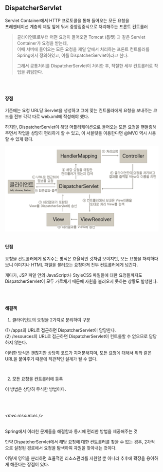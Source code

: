 ## DispatcherServlet
Servlet Container에서 HTTP 프로토콜을 통해 들어오는 모든 요청을  
프레젠테이션 계층의 제일 앞에 둬서 중앙집중식으로 처리해주는 프론트 컨트롤러

> 클라이언트로부터 어떤 요청이 들어오면 Tomcat (톰캣) 과 같은 Servlet Container가 요청을 받는데,  
> 이때 서버에 들어오는 모든 요청을 제일 앞에서 처리하는 프론트 컨트롤러를 Spring에서 정의하였고, 이를 DispatcherServlet이라고 한다.
>
> 그래서 공통처리를 DispatcherServlet이 처리한 후, 적절한 세부 컨트롤러로 작업을 위임한다.

<br />
<br />

#### 장점
기존에는 요청 URL당 Servlet을 생성하고 그에 맞는 컨트롤러에게 요청을 보내주는 코드를 전부 각각 따로 web.xml에 작성해야 했다.

하지만, DispatcherServlet이 해당 어플리케이션으로 들어오는 모든 요청을 핸들링해주면서 작업을 상당히 편리하게 할 수 있고, 이 서블릿을 이용한다면 @MVC 역시 사용할 수 있게 됐다.

<img src="../img/dispatcherservlet.jpeg" width="700">

<br />
<br />

#### 단점
요청을 컨트롤러에게 넘겨주는 방식은 효율적인 것처럼 보이지만, 모든 요청을 처리하다보니 이미지나 HTML 파일을 불러오는 요청마저 전부 컨트롤러에게 넘긴다.

게다가, JSP 파일 안의 JavaScript나 StyleCSS 파일들에 대한 요청들까지도 DispatcherServlet이 모두 가로채기 때문에 자원을 불러오지 못하는 상황도 발생한다.  

<br />
<br />

#### 해결책
1. 클라이언트의 요청을 2가지로 분리하여 구분

(1) /apps의 URL로 접근하면 DispatcherServlet이 담당한다.  
(2) /resources의 URL로 접근하면 DispatcherServlet이 컨트롤할 수 없으므로 담당하지 않는다.

이러한 방식은 괜찮지만 상당히 코드가 지저분해지며, 모든 요청에 대해서 위와 같은 URL을 붙여주기 때문에 직관적인 설계가 될 수 없다.

<br />

2. 모든 요청을 컨트롤러에 등록

이 방법은 상당히 무식한 방법이다.

<br />
<br />

###### <mvc:resources />
Spring에서 이러한 문제들을 해결함과 동시에 편리한 방법을 제공해주는 것

만약 DispatcherServlet에서 해당 요청에 대한 컨트롤러를 찾을 수 없는 경우, 2차적으로 설정된 경로에서 요청을 탐색하여 자원을 찾아내는 것이다.  

이렇게 영역을 분리하면 효율적인 리소스관리를 지원할 뿐 아니라 추후에 확장을 용이하게 해준다는 장점이 있다.
